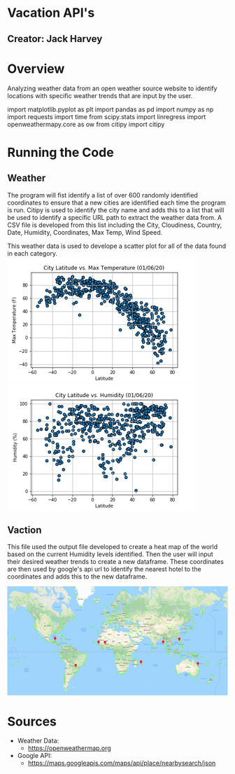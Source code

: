 # Vacation API's
## Creator: Jack Harvey 

# Overview 
Analyzing weather data from an open weather source website to identify locations with specific weather trends that are input by the user.

import matplotlib.pyplot as plt
import pandas as pd
import numpy as np
import requests
import time
from scipy.stats import linregress
import openweathermapy.core as ow
from citipy import citipy


# Running the Code
## Weather
The program will fist identify a list of over 600 randomly identified coordinates to ensure that a new cities are identified each time the program is run. Citipy is used to identify the city name and adds this to a list that will be used to identify a specific URL path to extract the weather data from. A CSV file is developed from this list including the City, Cloudiness, Country, Date, Humidity, Coordinates, Max Temp, Wind Speed.

This weather data is used to develope a scatter plot for all of the data found in each category.
![](Output/Fig1.png) ![](Output/Fig2.png)

## Vaction
This file used the output file developed to create a heat map of the world based on the current Humidity levels identified. Then the user will input their desired weather trends to create a new dataframe. These coordinates are then used by google's api url to identify the nearest hotel to the coordinates and adds this to the new dataframe.

![](Output/Geo-Map.png)

# Sources
* Weather Data: 
  * https://openweathermap.org
* Google API:
  * https://maps.googleapis.com/maps/api/place/nearbysearch/json
